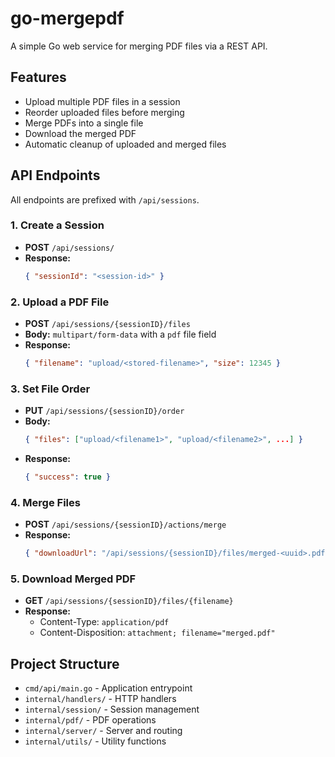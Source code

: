 # go-mergepdf

A simple Go web service for merging PDF files via a REST API.

## Features
- Upload multiple PDF files in a session
- Reorder uploaded files before merging
- Merge PDFs into a single file
- Download the merged PDF
- Automatic cleanup of uploaded and merged files

## API Endpoints

All endpoints are prefixed with `/api/sessions`.

### 1. Create a Session
- **POST** `/api/sessions/`
- **Response:**
  ```json
  { "sessionId": "<session-id>" }
  ```

### 2. Upload a PDF File
- **POST** `/api/sessions/{sessionID}/files`
- **Body:** `multipart/form-data` with a `pdf` file field
- **Response:**
  ```json
  { "filename": "upload/<stored-filename>", "size": 12345 }
  ```

### 3. Set File Order
- **PUT** `/api/sessions/{sessionID}/order`
- **Body:**
  ```json
  { "files": ["upload/<filename1>", "upload/<filename2>", ...] }
  ```
- **Response:**
  ```json
  { "success": true }
  ```

### 4. Merge Files
- **POST** `/api/sessions/{sessionID}/actions/merge`
- **Response:**
  ```json
  { "downloadUrl": "/api/sessions/{sessionID}/files/merged-<uuid>.pdf" }
  ```

### 5. Download Merged PDF
- **GET** `/api/sessions/{sessionID}/files/{filename}`
- **Response:**
  - Content-Type: `application/pdf`
  - Content-Disposition: `attachment; filename="merged.pdf"`

## Project Structure
- `cmd/api/main.go` - Application entrypoint
- `internal/handlers/` - HTTP handlers
- `internal/session/` - Session management
- `internal/pdf/` - PDF operations
- `internal/server/` - Server and routing
- `internal/utils/` - Utility functions
